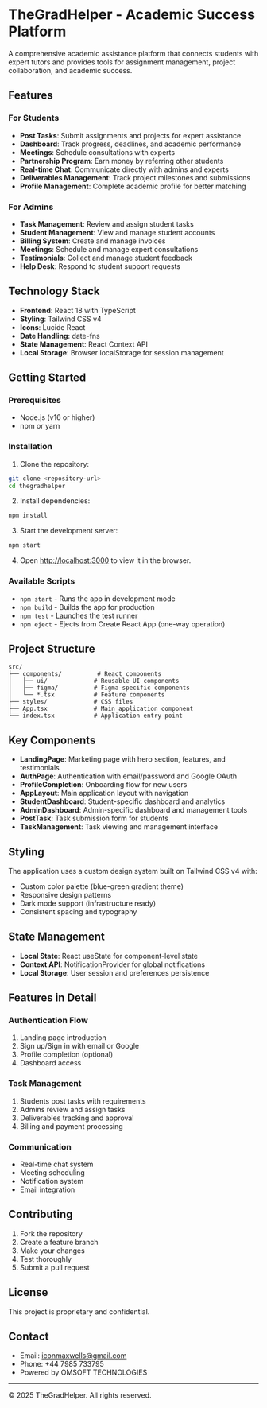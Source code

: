 # TheGradHelper - Academic Success Platform

A comprehensive academic assistance platform that connects students with expert tutors and provides tools for assignment management, project collaboration, and academic success.

## Features

### For Students
- **Post Tasks**: Submit assignments and projects for expert assistance
- **Dashboard**: Track progress, deadlines, and academic performance
- **Meetings**: Schedule consultations with experts
- **Partnership Program**: Earn money by referring other students
- **Real-time Chat**: Communicate directly with admins and experts
- **Deliverables Management**: Track project milestones and submissions
- **Profile Management**: Complete academic profile for better matching

### For Admins
- **Task Management**: Review and assign student tasks
- **Student Management**: View and manage student accounts
- **Billing System**: Create and manage invoices
- **Meetings**: Schedule and manage expert consultations
- **Testimonials**: Collect and manage student feedback
- **Help Desk**: Respond to student support requests

## Technology Stack

- **Frontend**: React 18 with TypeScript
- **Styling**: Tailwind CSS v4
- **Icons**: Lucide React
- **Date Handling**: date-fns
- **State Management**: React Context API
- **Local Storage**: Browser localStorage for session management

## Getting Started

### Prerequisites
- Node.js (v16 or higher)
- npm or yarn

### Installation

1. Clone the repository:
```bash
git clone <repository-url>
cd thegradhelper
```

2. Install dependencies:
```bash
npm install
```

3. Start the development server:
```bash
npm start
```

4. Open [http://localhost:3000](http://localhost:3000) to view it in the browser.

### Available Scripts

- `npm start` - Runs the app in development mode
- `npm build` - Builds the app for production
- `npm test` - Launches the test runner
- `npm eject` - Ejects from Create React App (one-way operation)

## Project Structure

```
src/
├── components/          # React components
│   ├── ui/             # Reusable UI components
│   ├── figma/          # Figma-specific components
│   └── *.tsx           # Feature components
├── styles/             # CSS files
├── App.tsx             # Main application component
└── index.tsx           # Application entry point
```

## Key Components

- **LandingPage**: Marketing page with hero section, features, and testimonials
- **AuthPage**: Authentication with email/password and Google OAuth
- **ProfileCompletion**: Onboarding flow for new users
- **AppLayout**: Main application layout with navigation
- **StudentDashboard**: Student-specific dashboard and analytics
- **AdminDashboard**: Admin-specific dashboard and management tools
- **PostTask**: Task submission form for students
- **TaskManagement**: Task viewing and management interface

## Styling

The application uses a custom design system built on Tailwind CSS v4 with:
- Custom color palette (blue-green gradient theme)
- Responsive design patterns
- Dark mode support (infrastructure ready)
- Consistent spacing and typography

## State Management

- **Local State**: React useState for component-level state
- **Context API**: NotificationProvider for global notifications
- **Local Storage**: User session and preferences persistence

## Features in Detail

### Authentication Flow
1. Landing page introduction
2. Sign up/Sign in with email or Google
3. Profile completion (optional)
4. Dashboard access

### Task Management
1. Students post tasks with requirements
2. Admins review and assign tasks
3. Deliverables tracking and approval
4. Billing and payment processing

### Communication
- Real-time chat system
- Meeting scheduling
- Notification system
- Email integration

## Contributing

1. Fork the repository
2. Create a feature branch
3. Make your changes
4. Test thoroughly
5. Submit a pull request

## License

This project is proprietary and confidential.

## Contact

- Email: iconmaxwells@gmail.com
- Phone: +44 7985 733795
- Powered by OMSOFT TECHNOLOGIES

---

© 2025 TheGradHelper. All rights reserved.